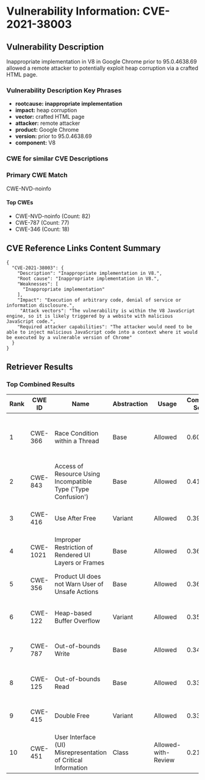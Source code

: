 # Vulnerability Information: CVE-2021-38003

## Vulnerability Description
Inappropriate implementation in V8 in Google Chrome prior to 95.0.4638.69 allowed a remote attacker to potentially exploit heap corruption via a crafted HTML page.

### Vulnerability Description Key Phrases
- **rootcause:** **inappropriate implementation**
- **impact:** heap corruption
- **vector:** crafted HTML page
- **attacker:** remote attacker
- **product:** Google Chrome
- **version:** prior to 95.0.4638.69
- **component:** V8

### CWE for similar CVE Descriptions
### Primary CWE Match
CWE-NVD-noinfo

#### Top CWEs
- CWE-NVD-noinfo (Count: 82)
- CWE-787 (Count: 77)
- CWE-346 (Count: 18)

## CVE Reference Links Content Summary
```
{
  "CVE-2021-38003": {
    "Description": "Inappropriate implementation in V8.",
    "Root cause": "Inappropriate implementation in V8.",
    "Weaknesses": [
      "Inappropriate implementation"
    ],
    "Impact": "Execution of arbitrary code, denial of service or information disclosure.",
     "Attack vectors": "The vulnerability is within the V8 JavaScript engine, so it is likely triggered by a website with malicious JavaScript code.",
    "Required attacker capabilities": "The attacker would need to be able to inject malicious JavaScript code into a context where it would be executed by a vulnerable version of Chrome"
  }
}
```

## Retriever Results

### Top Combined Results

| Rank | CWE ID | Name | Abstraction | Usage | Combined Score | Retrievers | Individual Scores |
|------|--------|------|-------------|-------|---------------|------------|-------------------|
| 1 | CWE-366 | Race Condition within a Thread | Base | Allowed | 0.6018 | dense, sparse, graph | dense: 0.562, sparse: 0.182, graph: 0.605 |
| 2 | CWE-843 | Access of Resource Using Incompatible Type ('Type Confusion') | Base | Allowed | 0.4178 | dense, sparse | dense: 0.567, sparse: 0.234 |
| 3 | CWE-416 | Use After Free | Variant | Allowed | 0.3910 | dense, sparse | dense: 0.611, sparse: 0.206 |
| 4 | CWE-1021 | Improper Restriction of Rendered UI Layers or Frames | Base | Allowed | 0.3674 | dense, sparse | dense: 0.562, sparse: 0.150 |
| 5 | CWE-356 | Product UI does not Warn User of Unsafe Actions | Base | Allowed | 0.3659 | dense, sparse | dense: 0.554, sparse: 0.155 |
| 6 | CWE-122 | Heap-based Buffer Overflow | Variant | Allowed | 0.3542 | dense, sparse | dense: 0.553, sparse: 0.187 |
| 7 | CWE-787 | Out-of-bounds Write | Base | Allowed | 0.3403 | dense, sparse | dense: 0.529, sparse: 0.132 |
| 8 | CWE-125 | Out-of-bounds Read | Base | Allowed | 0.3348 | dense, sparse | dense: 0.524, sparse: 0.126 |
| 9 | CWE-415 | Double Free | Variant | Allowed | 0.3348 | sparse, graph | sparse: 0.149, graph: 0.776 |
| 10 | CWE-451 | User Interface (UI) Misrepresentation of Critical Information | Class | Allowed-with-Review | 0.2139 | dense, sparse | dense: 0.566, sparse: 0.142 |


